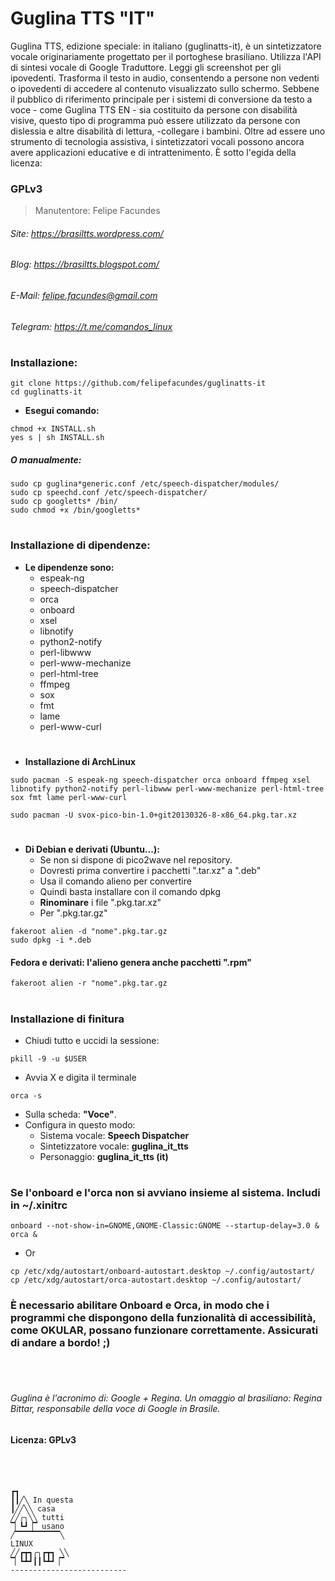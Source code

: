 # Guglina TTS "IT"

Guglina TTS, edizione speciale: in italiano (guglinatts-it), è un sintetizzatore vocale originariamente progettato per il portoghese brasiliano. Utilizza l'API di sintesi vocale di Google Traduttore. Leggi gli screenshot per gli ipovedenti. Trasforma il testo in audio, consentendo a persone non vedenti o ipovedenti di accedere al contenuto visualizzato sullo schermo. Sebbene il pubblico di riferimento principale per i sistemi di conversione da testo a voce - come Guglina TTS EN - sia costituito da persone con disabilità visive, questo tipo di programma può essere utilizzato da persone con dislessia e altre disabilità di lettura, -collegare i bambini. Oltre ad essere uno strumento di tecnologia assistiva, i sintetizzatori vocali possono ancora avere applicazioni educative e di intrattenimento.
È sotto l'egida della licenza:
### GPLv3
> Manutentore: Felipe Facundes
###### Site: https://brasiltts.wordpress.com/
###### Blog: https://brasiltts.blogspot.com/
###### E-Mail: felipe.facundes@gmail.com
###### Telegram: https://t.me/comandos_linux
#
### Installazione:

    git clone https://github.com/felipefacundes/guglinatts-it
    cd guglinatts-it
    
- **Esegui comando:**

```
chmod +x INSTALL.sh
yes s | sh INSTALL.sh
```

##### O manualmente:

``` 
sudo cp guglina*generic.conf /etc/speech-dispatcher/modules/
sudo cp speechd.conf /etc/speech-dispatcher/
sudo cp googletts* /bin/
sudo chmod +x /bin/googletts*
```

#
### Installazione di dipendenze:

- **Le dipendenze sono:**
  - espeak-ng
  - speech-dispatcher
  - orca
  - onboard
  - xsel 
  - libnotify 
  - python2-notify 
  - perl-libwww 
  - perl-www-mechanize 
  - perl-html-tree
  - ffmpeg
  - sox 
  - fmt 
  - lame 
  - perl-www-curl

#
- **Installazione di ArchLinux**

```
sudo pacman -S espeak-ng speech-dispatcher orca onboard ffmpeg xsel libnotify python2-notify perl-libwww perl-www-mechanize perl-html-tree sox fmt lame perl-www-curl
```

```
sudo pacman -U svox-pico-bin-1.0+git20130326-8-x86_64.pkg.tar.xz
```

#
- **Di Debian e derivati (Ubuntu...):**
  - Se non si dispone di pico2wave nel repository.
  - Dovresti prima convertire i pacchetti ".tar.xz" a ".deb"
  - Usa il comando alieno per convertire
  - Quindi basta installare con il comando dpkg
  - **Rinominare** i file ".pkg.tar.xz"
  - Per ".pkg.tar.gz"

```
fakeroot alien -d "nome".pkg.tar.gz
sudo dpkg -i *.deb
```

#### Fedora e derivati: l'alieno genera anche pacchetti ".rpm"
    fakeroot alien -r "nome".pkg.tar.gz

#
### Installazione di finitura

- Chiudi tutto e uccidi la sessione:

```
pkill -9 -u $USER
```

- Avvia X e digita il terminale

```
orca -s
```

- Sulla scheda: **"Voce"**.
- Configura in questo modo:
  - Sistema vocale: **Speech Dispatcher**
  - Sintetizzatore vocale: **guglina_it_tts**
  - Personaggio: **guglina_it_tts (it)**

#
### Se l'onboard e l'orca non si avviano insieme al sistema. Includi in ~/.xinitrc

``` 
onboard --not-show-in=GNOME,GNOME-Classic:GNOME --startup-delay=3.0 &
orca &
```     

- Or

``` 
cp /etc/xdg/autostart/onboard-autostart.desktop ~/.config/autostart/
cp /etc/xdg/autostart/orca-autostart.desktop ~/.config/autostart/
```

### È necessario abilitare Onboard e Orca, in modo che i programmi che dispongono della funzionalità di accessibilità, come OKULAR, possano funzionare correttamente. Assicurati di andare a bordo! ;) ###

<br></br>

###### Guglina è l'acronimo di: Google + Regina. Un omaggio al brasiliano: Regina Bittar, responsabile della voce di Google in Brasile.
#### Licenza: GPLv3 ####

<br></br>

```
┏┓
┃┃╱╲ In questa 
┃╱╱╲╲ casa
╱╱╭╮╲╲ tutti
▔▏┗┛▕▔ usano
╱▔▔▔▔▔▔▔▔▔▔╲
LINUX
╱╱┏┳┓╭╮┏┳┓ ╲╲
▔▏┗┻┛┃┃┗┻┛▕▔
--------------------------
```
